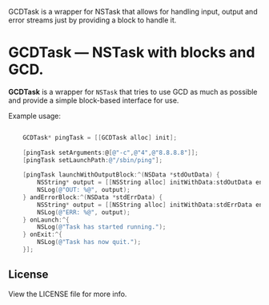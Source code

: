 GCDTask is a wrapper for NSTask that allows for handling input, output and error streams just by providing a block to handle it.

# GCDTask — NSTask with blocks and GCD.

**GCDTask** is a wrapper for `NSTask` that tries to use GCD as much as possible and provide a simple block-based interface for use.

Example usage:

```objective-c

    GCDTask* pingTask = [[GCDTask alloc] init];
    
    [pingTask setArguments:@[@"-c",@"4",@"8.8.8.8"]];
    [pingTask setLaunchPath:@"/sbin/ping"];
    
    [pingTask launchWithOutputBlock:^(NSData *stdOutData) {
        NSString* output = [[NSString alloc] initWithData:stdOutData encoding:NSUTF8StringEncoding];
        NSLog(@"OUT: %@", output);
    } andErrorBlock:^(NSData *stdErrData) {
        NSString* output = [[NSString alloc] initWithData:stdErrData encoding:NSUTF8StringEncoding];
        NSLog(@"ERR: %@", output);
    } onLaunch:^{
        NSLog(@"Task has started running.");
    } onExit:^{
        NSLog(@"Task has now quit.");
    }];

```

## License

View the LICENSE file for more info.
